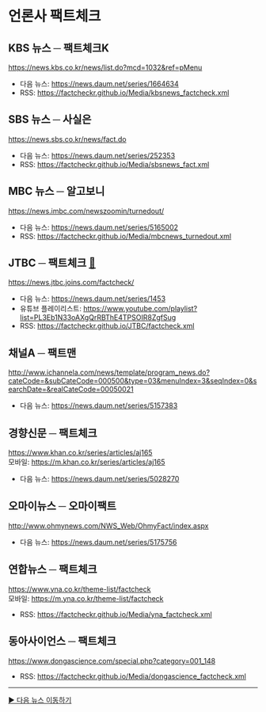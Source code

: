 # 언론사 팩트체크

## KBS 뉴스 ─ 팩트체크K
https://news.kbs.co.kr/news/list.do?mcd=1032&ref=pMenu  
- 다음 뉴스: https://news.daum.net/series/1664634
- RSS: https://factcheckr.github.io/Media/kbsnews_factcheck.xml

## SBS 뉴스 ─ 사실은
https://news.sbs.co.kr/news/fact.do  
- 다음 뉴스: https://news.daum.net/series/252353  
- RSS: https://factcheckr.github.io/Media/sbsnews_fact.xml 

## MBC 뉴스 ─ 알고보니 
https://news.imbc.com/newszoomin/turnedout/  
- 다음 뉴스: https://news.daum.net/series/5165002  
- RSS: https://factcheckr.github.io/Media/mbcnews_turnedout.xml

## JTBC ─ 팩트체크 [🔗](https://github.com/FactCheckr/JTBC)
https://news.jtbc.joins.com/factcheck/  
- 다음 뉴스: https://news.daum.net/series/1453  
- 유튜브 플레이리스트: https://www.youtube.com/playlist?list=PL3Eb1N33oAXgQrRBThE4TPSOIR8ZgfSug  
- RSS: https://factcheckr.github.io/JTBC/factcheck.xml

## 채널A ─ 팩트맨
http://www.ichannela.com/news/template/program_news.do?cateCode=&subCateCode=000500&type=03&menuIndex=3&seqIndex=0&searchDate=&realCateCode=00050021
- 다음 뉴스: https://news.daum.net/series/5157383

## 경향신문 ─ 팩트체크
https://www.khan.co.kr/series/articles/aj165  
모바일: https://m.khan.co.kr/series/articles/aj165  
- 다음 뉴스: https://news.daum.net/series/5028270

## 오마이뉴스 ─ 오마이팩트
http://www.ohmynews.com/NWS_Web/OhmyFact/index.aspx  
- 다음 뉴스: https://news.daum.net/series/5175756

## 연합뉴스 ─ 팩트체크
https://www.yna.co.kr/theme-list/factcheck  
모바일: https://m.yna.co.kr/theme-list/factcheck  
- RSS: https://factcheckr.github.io/Media/yna_factcheck.xml

## 동아사이언스 ─ 팩트체크
https://www.dongascience.com/special.php?category=001_148
- RSS: https://factcheckr.github.io/Media/dongascience_factcheck.xml


---

[▶️ 다음 뉴스 이동하기](https://github.com/FactCheckr/Daum)
